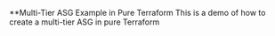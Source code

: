 **Multi-Tier ASG Example in Pure Terraform This is a demo of how to create a multi-tier ASG in pure Terraform

